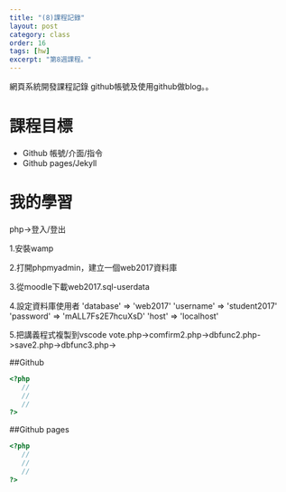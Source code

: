 ```yaml
---
title: "(8)課程記錄"
layout: post
category: class
order: 16
tags: [hw]
excerpt: "第8週課程。"
---
```

網頁系統開發課程記錄
github帳號及使用github做blog。。

# 課程目標
- Github 帳號/介面/指令
- Github pages/Jekyll

# 我的學習

php->登入/登出

1.安裝wamp

2.打開phpmyadmin，建立一個web2017資料庫

3.從moodle下載web2017.sql-userdata

4.設定資料庫使用者
 'database' => 'web2017'
 'username' => 'student2017'
 'password' => 'mALL7Fs2E7hcuXsD'
 'host' => 'localhost'
 
5.把講義程式複製到vscode
  vote.php->comfirm2.php->dbfunc2.php->save2.php->dbfunc3.php->

##Github



```php
<?php
   //
   //
   //
?>
```
##Github pages

```php
<?php
   //
   //
   //
?>
```


[1]: https://github.com/        "GitHub"
[2]: https://pages.github.com/  "GitHub Pages"
[3]: https://jekyllrb.com/      "Jekyll"
[4]: http://markdown.tw         "Markdown文件"
[5]: http://dillinger.io/       "Dillinger"








